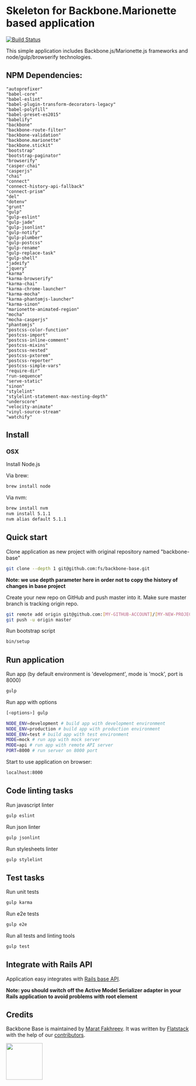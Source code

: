 # Skeleton for Backbone.Marionette based application

[![Build Status](https://travis-ci.org/fs/backbone-base.svg?branch=master)](https://travis-ci.org/fs/backbone-base)

This simple application includes Backbone.js/Marionette.js frameworks and node/gulp/browserify technologies.

## NPM Dependencies:
    "autoprefixer"
    "babel-core"
    "babel-eslint"
    "babel-plugin-transform-decorators-legacy"
    "babel-polyfill"
    "babel-preset-es2015"
    "babelify"
    "backbone"
    "backbone-route-filter"
    "backbone-validation"
    "backbone.marionette"
    "backbone.stickit"
    "bootstrap"
    "bootstrap-paginator"
    "browserify"
    "casper-chai"
    "casperjs"
    "chai"
    "connect"
    "connect-history-api-fallback"
    "connect-prism"
    "del"
    "dotenv"
    "grunt"
    "gulp"
    "gulp-eslint"
    "gulp-jade"
    "gulp-jsonlint"
    "gulp-notify"
    "gulp-plumber"
    "gulp-postcss"
    "gulp-rename"
    "gulp-replace-task"
    "gulp-shell"
    "jadeify"
    "jquery"
    "karma"
    "karma-browserify"
    "karma-chai"
    "karma-chrome-launcher"
    "karma-mocha"
    "karma-phantomjs-launcher"
    "karma-sinon"
    "marionette-animated-region"
    "mocha"
    "mocha-casperjs"
    "phantomjs"
    "postcss-color-function"
    "postcss-import"
    "postcss-inline-comment"
    "postcss-mixins"
    "postcss-nested"
    "postcss-pxtorem"
    "postcss-reporter"
    "postcss-simple-vars"
    "require-dir"
    "run-sequence"
    "serve-static"
    "sinon"
    "stylelint"
    "stylelint-statement-max-nesting-depth"
    "underscore"
    "velocity-animate"
    "vinyl-source-stream"
    "watchify"

## Install
### OSX

Install Node.js

Via brew:
```bash
brew install node
```

Via nvm:
```bash
brew install nvm
nvm install 5.1.1
nvm alias default 5.1.1
```

## Quick start

Clone application as new project with original repository named "backbone-base"

```bash
git clone --depth 1 git@github.com:fs/backbone-base.git
```

**Note: we use depth parameter here in order not to copy the history of changes in base project**

Create your new repo on GitHub and push master into it.
Make sure master branch is tracking origin repo.

```bash
git remote add origin git@github.com:[MY-GITHUB-ACCOUNT]/[MY-NEW-PROJECT].git
git push -u origin master
```

Run bootstrap script

```bash
bin/setup
```

## Run application

Run app (by default environment is 'development', mode is 'mock', port is 8000)

```bash
gulp
```

Run app with options

```bash
[<options>] gulp
```

```bash
NODE_ENV=development # build app with development environment
NODE_ENV=production # build app with production environment
NODE_ENV=test # build app with test environment
MODE=mock # run app with mock server
MODE=api # run app with remote API server
PORT=8000 # run server on 8000 port
```

Start to use application on browser:

```bash
localhost:8000
```

## Code linting tasks

Run javascript linter
```bash
gulp eslint
```

Run json linter
```bash
gulp jsonlint
```

Run stylesheets linter
```bash
gulp stylelint
```

## Test tasks
Run unit tests

```bash
gulp karma
```

Run e2e tests

```bash
gulp e2e
```

Run all tests and linting tools

```bash
gulp test
```

## Integrate with Rails API

Application easy integrates with [Rails base API](https://github.com/fs/rails-base-api).

**Note: you should switch off the Active Model Serializer adapter in your Rails application to avoid problems with root element**

## Credits

Backbone Base is maintained by [Marat Fakhreev](http://github.com/maratfakhreev).
It was written by [Flatstack](http://www.flatstack.com) with the help of our
[contributors](http://github.com/fs/backbone-base/contributors).

[<img src="http://www.flatstack.com/logo.svg" width="100"/>](http://www.flatstack.com)
